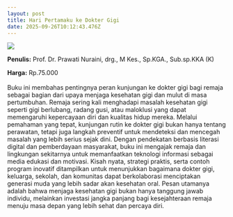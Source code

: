 ```yaml
---
layout: post
title: Hari Pertamaku ke Dokter Gigi
date: 2025-09-26T10:12:43.476Z
---
```

![](/images/uploads/isbn-hari-pertamaku-ke-dokter-gigi.jpg)

**P﻿enulis:** Prof. Dr. Prawati Nuraini, drg., M Kes., Sp.KGA., Sub.sp.KKA (K)

**Harga:** Rp.75.000\
\
Buku ini membahas pentingnya peran kunjungan ke dokter gigi bagi remaja sebagai bagian dari upaya menjaga kesehatan gigi dan mulut di masa pertumbuhan. Remaja sering kali menghadapi masalah kesehatan gigi seperti gigi berlubang, radang gusi, atau maloklusi yang dapat memengaruhi kepercayaan diri dan kualitas hidup mereka. Melalui pemahaman yang tepat, kunjungan rutin ke dokter gigi bukan hanya tentang perawatan, tetapi juga langkah preventif untuk mendeteksi dan mencegah masalah yang lebih serius sejak dini.
	Dengan pendekatan berbasis literasi digital dan pemberdayaan masyarakat, buku ini mengajak remaja dan lingkungan sekitarnya untuk memanfaatkan teknologi informasi sebagai media edukasi dan motivasi. Kisah nyata, strategi praktis, serta contoh program inovatif ditampilkan untuk menunjukkan bagaimana dokter gigi, keluarga, sekolah, dan komunitas dapat berkolaborasi menciptakan generasi muda yang lebih sadar akan kesehatan oral. Pesan utamanya adalah bahwa menjaga kesehatan gigi bukan hanya tanggung jawab individu, melainkan investasi jangka panjang bagi kesejahteraan remaja menuju masa depan yang lebih sehat dan percaya diri.
